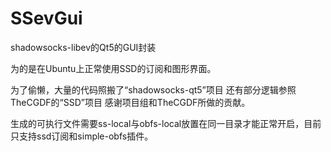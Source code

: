 # SSevGui
shadowsocks-libev的Qt5的GUI封装

为的是在Ubuntu上正常使用SSD的订阅和图形界面。

为了偷懒，大量的代码照搬了“shadowsocks-qt5”项目
还有部分逻辑参照TheCGDF的“SSD”项目
感谢项目组和TheCGDF所做的贡献。

生成的可执行文件需要ss-local与obfs-local放置在同一目录才能正常开启，目前只支持ssd订阅和simple-obfs插件。
